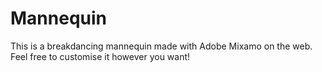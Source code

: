 # Mannequin

This is a breakdancing mannequin made with Adobe Mixamo on the web. Feel free to customise it however you want!
